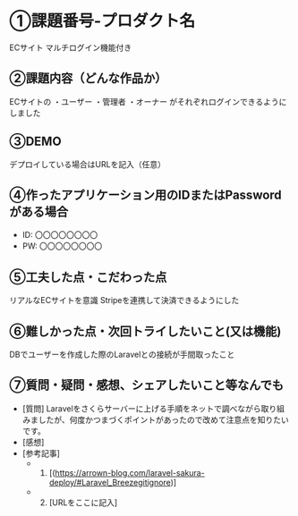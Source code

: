 # ①課題番号-プロダクト名

ECサイト マルチログイン機能付き

## ②課題内容（どんな作品か）

ECサイトの
・ユーザー
・管理者
・オーナー
がそれぞれログインできるようにしました

## ③DEMO

デプロイしている場合はURLを記入（任意）

## ④作ったアプリケーション用のIDまたはPasswordがある場合

- ID: 〇〇〇〇〇〇〇〇
- PW: 〇〇〇〇〇〇〇〇

## ⑤工夫した点・こだわった点

リアルなECサイトを意識
Stripeを連携して決済できるようにした

## ⑥難しかった点・次回トライしたいこと(又は機能)

DBでユーザーを作成した際のLaravelとの接続が手間取ったこと

## ⑦質問・疑問・感想、シェアしたいこと等なんでも

- [質問]
  Laravelをさくらサーバーに上げる手順をネットで調べながら取り組みましたが、何度かつまづくポイントがあったので改めて注意点を知りたいです。
- [感想]
- [参考記事]
  - 1. [(https://arrown-blog.com/laravel-sakura-deploy/#Laravel_Breezegitignore)]
  - 2. [URLをここに記入]
